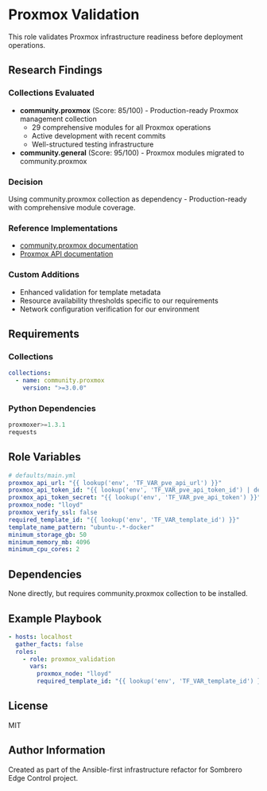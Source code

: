 # Proxmox Validation

This role validates Proxmox infrastructure readiness before deployment operations.

## Research Findings

### Collections Evaluated

- **community.proxmox** (Score: 85/100) - Production-ready Proxmox management collection
  - 29 comprehensive modules for all Proxmox operations
  - Active development with recent commits
  - Well-structured testing infrastructure
- **community.general** (Score: 95/100) - Proxmox modules migrated to community.proxmox

### Decision

Using community.proxmox collection as dependency - Production-ready with comprehensive module coverage.

### Reference Implementations

- [community.proxmox documentation](https://docs.ansible.com/ansible/latest/collections/community/proxmox/)
- [Proxmox API documentation](https://pve.proxmox.com/pve-docs/api-viewer/)

### Custom Additions

- Enhanced validation for template metadata
- Resource availability thresholds specific to our requirements
- Network configuration verification for our environment

## Requirements

### Collections

```yaml
collections:
  - name: community.proxmox
    version: ">=3.0.0"
```

### Python Dependencies

```python
proxmoxer>=1.3.1
requests
```

## Role Variables

```yaml
# defaults/main.yml
proxmox_api_url: "{{ lookup('env', 'TF_VAR_pve_api_url') }}"
proxmox_api_token_id: "{{ lookup('env', 'TF_VAR_pve_api_token_id') | default('terraform@pve!token') }}"
proxmox_api_token_secret: "{{ lookup('env', 'TF_VAR_pve_api_token') }}"
proxmox_node: "lloyd"
proxmox_verify_ssl: false
required_template_id: "{{ lookup('env', 'TF_VAR_template_id') }}"
template_name_pattern: "ubuntu-.*-docker"
minimum_storage_gb: 50
minimum_memory_mb: 4096
minimum_cpu_cores: 2
```

## Dependencies

None directly, but requires community.proxmox collection to be installed.

## Example Playbook

```yaml
- hosts: localhost
  gather_facts: false
  roles:
    - role: proxmox_validation
      vars:
        proxmox_node: "lloyd"
        required_template_id: "{{ lookup('env', 'TF_VAR_template_id') }}"
```

## License

MIT

## Author Information

Created as part of the Ansible-first infrastructure refactor for Sombrero Edge Control project.
